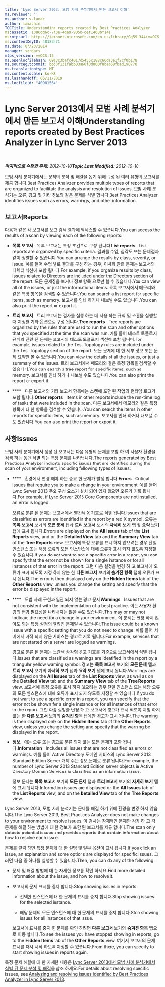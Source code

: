 ```yaml
---
title: 'Lync Server 2013: 모범 사례 분석기에서 만든 보고서 이해'
ms.reviewer: ''
ms.author: v-lanac
author: lanachin
TOCTitle: Understanding reports created by Best Practices Analyzer
ms:assetid: 1386dd6c-7f3e-4da9-905b-cef1468bf14a
ms:mtpsurl: https://technet.microsoft.com/en-us/library/Gg591344(v=OCS.15)
ms:contentKeyID: 48183471
ms.date: 07/23/2014
manager: serdars
mtps_version: v=OCS.15
ms.openlocfilehash: 0903c3bafc4017d5455c188c66de3e1f2cf0b178
ms.sourcegitcommit: bb53f131fabb03a66f0d000f8ba668fbad190778
ms.translationtype: MT
ms.contentlocale: ko-KR
ms.lasthandoff: 05/11/2019
ms.locfileid: "40981564"
---
```

<div data-xmlns="http://www.w3.org/1999/xhtml">

<div class="topic" data-xmlns="http://www.w3.org/1999/xhtml" data-msxsl="urn:schemas-microsoft-com:xslt" data-cs="http://msdn.microsoft.com/en-us/">

<div data-asp="http://msdn2.microsoft.com/asp">

# <a name="understanding-reports-created-by-best-practices-analyzer-in-lync-server-2013"></a><span data-ttu-id="46e16-102">Lync Server 2013에서 모범 사례 분석기에서 만든 보고서 이해</span><span class="sxs-lookup"><span data-stu-id="46e16-102">Understanding reports created by Best Practices Analyzer in Lync Server 2013</span></span>

</div>

<div id="mainSection">

<div id="mainBody">

<span> </span>

<span data-ttu-id="46e16-103">_**마지막으로 수정한 주제:** 2012-10-10_</span><span class="sxs-lookup"><span data-stu-id="46e16-103">_**Topic Last Modified:** 2012-10-10_</span></span>

<span data-ttu-id="46e16-104">모범 사례 분석기에서는 문제의 분석 및 해결을 돕기 위해 구성 된 여러 유형의 보고서를 제공 합니다.</span><span class="sxs-lookup"><span data-stu-id="46e16-104">Best Practices Analyzer provides multiple types of reports that are organized to facilitate the analysis and resolution of issues.</span></span> <span data-ttu-id="46e16-105">모범 사례 분석기는 오류, 경고 및 기타 정보와 같은 문제를 식별 합니다.</span><span class="sxs-lookup"><span data-stu-id="46e16-105">Best Practices Analyzer identifies issues such as errors, warnings, and other information.</span></span>

<div>

## <a name="reports"></a><span data-ttu-id="46e16-106">보고서</span><span class="sxs-lookup"><span data-stu-id="46e16-106">Reports</span></span>

<span data-ttu-id="46e16-107">다음과 같은 각 보고서를 보고 검색 결과에 액세스할 수 있습니다.</span><span class="sxs-lookup"><span data-stu-id="46e16-107">You can access the results of a scan by viewing each of the following reports:</span></span>

  - <span data-ttu-id="46e16-108">**목록 보고서**   목록 보고서는 특정 조건으로 구성 됩니다.</span><span class="sxs-lookup"><span data-stu-id="46e16-108">**List reports**   List reports are organized by specific criteria.</span></span> <span data-ttu-id="46e16-109">결과를 수업, 심각도 또는 문제점과 같이 정렬할 수 있습니다.</span><span class="sxs-lookup"><span data-stu-id="46e16-109">You can arrange the results by class, severity, or issue.</span></span> <span data-ttu-id="46e16-110">예를 들어 수업 별로 결과를 구성 하는 경우, 이사회 관련 문제는 보고서의 디렉터 섹션에 포함 됩니다.</span><span class="sxs-lookup"><span data-stu-id="46e16-110">For example, if you organize results by class, issues related to Directors are included under the Directors section of the report.</span></span> <span data-ttu-id="46e16-111">모든 문제점을 보거나 정보 항목 으로만 볼 수 있습니다.</span><span class="sxs-lookup"><span data-stu-id="46e16-111">You can view all of the issues, or just the informational items.</span></span> <span data-ttu-id="46e16-112">목록 보고서에서 메모리와 같은 특정 항목을 검색할 수 있습니다.</span><span class="sxs-lookup"><span data-stu-id="46e16-112">You can search a list report for specific items, such as memory.</span></span> <span data-ttu-id="46e16-113">보고서를 인쇄 하거나 내보낼 수도 있습니다.</span><span class="sxs-lookup"><span data-stu-id="46e16-113">You can also print the report or export it.</span></span>

  - <span data-ttu-id="46e16-114">**트리 보고서**   트리 보고서는 검사를 실행 하는 데 사용 되는 규칙 및 스캔을 실행할 때 지정한 기타 옵션으로 구성 됩니다.</span><span class="sxs-lookup"><span data-stu-id="46e16-114">**Tree reports**   Tree reports are organized by the rules that are used to run the scan and other options that you specified at the time the scan was run.</span></span> <span data-ttu-id="46e16-115">예를 들어 테스트 토폴로지 규칙과 관련 된 문제는 보고서의 테스트 토폴로지 섹션에 포함 됩니다.</span><span class="sxs-lookup"><span data-stu-id="46e16-115">For example, issues related to the Test Topology rules are included under the Test Topology section of the report.</span></span> <span data-ttu-id="46e16-116">모든 문제에 대 한 세부 정보 또는 문제 요약만 볼 수 있습니다.</span><span class="sxs-lookup"><span data-stu-id="46e16-116">You can view the details of all the issues, or just a summary of the issues.</span></span> <span data-ttu-id="46e16-117">트리 보고서에서 메모리와 같은 특정 항목을 검색할 수 있습니다.</span><span class="sxs-lookup"><span data-stu-id="46e16-117">You can search a tree report for specific items, such as memory.</span></span> <span data-ttu-id="46e16-118">보고서를 인쇄 하거나 내보낼 수도 있습니다.</span><span class="sxs-lookup"><span data-stu-id="46e16-118">You can also print the report or export it.</span></span>

  - <span data-ttu-id="46e16-119">\*\*\*\*   다른 보고서의 기타 보고서 항목에는 스캔에 포함 된 작업의 런타임 로그가 포함 됩니다.</span><span class="sxs-lookup"><span data-stu-id="46e16-119">**Other reports**   Items in other reports include the run-time log of tasks that were included in the scan.</span></span> <span data-ttu-id="46e16-120">다른 보고서에서 메모리와 같은 특정 항목에 대 한 항목을 검색할 수 있습니다.</span><span class="sxs-lookup"><span data-stu-id="46e16-120">You can search the items in other reports for specific items, such as memory.</span></span> <span data-ttu-id="46e16-121">보고서를 인쇄 하거나 내보낼 수도 있습니다.</span><span class="sxs-lookup"><span data-stu-id="46e16-121">You can also print the report or export it.</span></span>

</div>

<div>

## <a name="issues"></a><span data-ttu-id="46e16-122">사항</span><span class="sxs-lookup"><span data-stu-id="46e16-122">Issues</span></span>

<span data-ttu-id="46e16-123">모범 사례 분석기에서 생성 된 보고서는 다음 유형의 문제를 포함 하 여 사용자 환경을 검색 하는 동안 식별 되는 특정 문제를 나타냅니다.</span><span class="sxs-lookup"><span data-stu-id="46e16-123">The reports generated by Best Practices Analyzer indicate specific issues that are identified during the scan of your environment, including following types of issues:</span></span>

  - <span data-ttu-id="46e16-124">\*\*\*\*   환경에서 변경 해야 하는 중요 한 문제가 발생 합니다.</span><span class="sxs-lookup"><span data-stu-id="46e16-124">**Errors**   Critical issues that require you to make a change in your environment.</span></span> <span data-ttu-id="46e16-125">예를 들어 Lync Server 2013 주요 구성 요소가 설치 되어 있지 않으면 오류가 기록 됩니다.</span><span class="sxs-lookup"><span data-stu-id="46e16-125">For example, if Lync Server 2013 Core Components are not installed, an error is logged.</span></span>
    
    <span data-ttu-id="46e16-126">오류로 분류 된 문제는 보고서에서 빨간색 X 기호로 식별 됩니다.</span><span class="sxs-lookup"><span data-stu-id="46e16-126">Issues that are classified as errors are identified in the report by a red X symbol.</span></span> <span data-ttu-id="46e16-127">오류는 **목록 보고서** 보기의 **모든 문제** 탭과 **트리 보고서** 보기의 **자세히 보기** 탭 및 **요약 보기** 탭에 표시 됩니다.</span><span class="sxs-lookup"><span data-stu-id="46e16-127">Errors are displayed on the **All Issues** tab of the **List Reports** view, and on the **Detailed View** tab and the **Summary View** tab of the **Tree Reports** view.</span></span> <span data-ttu-id="46e16-128">보고서에 특정 오류를 표시 하지 않으려는 경우 단일 인스턴스 또는 해당 오류의 모든 인스턴스에 대해 오류가 표시 되지 않도록 지정할 수 있습니다.</span><span class="sxs-lookup"><span data-stu-id="46e16-128">If you do not want to see a specific error in a report, you can specify that the error not be shown for a single instance or for all instances of that error in the report.</span></span> <span data-ttu-id="46e16-129">그런 다음 설정을 변경 하 고 보고서에 오류가 표시 되도록 지정 하지 않는 한 **다른 보고서** 보기의 **숨겨진 항목** 탭에 오류가 표시 됩니다.</span><span class="sxs-lookup"><span data-stu-id="46e16-129">The error is then displayed only on the **Hidden Items** tab of the **Other Reports** view, unless you change the setting and specify that the error be displayed in the report.</span></span>

  - <span data-ttu-id="46e16-130">\*\*\*\*   모범 사례 구현과 일관 되지 않는 경고 문제</span><span class="sxs-lookup"><span data-stu-id="46e16-130">**Warnings**   Issues that are not consistent with the implementation of a best practice.</span></span> <span data-ttu-id="46e16-131">이는 사용자 환경의 변경 필요성을 나타내지는 않을 수도 있습니다.</span><span class="sxs-lookup"><span data-stu-id="46e16-131">This may or may not indicate the need for a change in your environment.</span></span> <span data-ttu-id="46e16-132">이 문제는 변경 하지 않아도 되는 특정 설정의 알려진 문제일 수 있습니다.</span><span class="sxs-lookup"><span data-stu-id="46e16-132">The issue could be a known issue with a specific setting that you do not need to change.</span></span> <span data-ttu-id="46e16-133">예를 들어 서버에서 시작 되지 않은 서비스는 경고로 기록 됩니다.</span><span class="sxs-lookup"><span data-stu-id="46e16-133">For example, services that are not started on a server are logged as warnings.</span></span>
    
    <span data-ttu-id="46e16-134">경고로 분류 된 문제는 노란색 삼각형 경고 기호를 기준으로 보고서에서 식별 됩니다.</span><span class="sxs-lookup"><span data-stu-id="46e16-134">Issues that are classified as warnings are identified in the report by a triangular yellow warning symbol.</span></span> <span data-ttu-id="46e16-135">경고는 **목록 보고서** 보기의 **모든 문제** 탭과 **트리 보고서** 보기의 **자세히 보기** 탭과 **요약 보기** 탭에 표시 됩니다.</span><span class="sxs-lookup"><span data-stu-id="46e16-135">Warnings are displayed on the **All Issues** tab of the **List Reports** view, as well as on the **Detailed View** tab and the **Summary View** tab of the **Tree Reports** view.</span></span> <span data-ttu-id="46e16-136">보고서에 특정 오류를 표시 하지 않으려는 경우 단일 인스턴스 또는 해당 오류의 모든 인스턴스에 대해 오류가 표시 되지 않도록 지정할 수 있습니다.</span><span class="sxs-lookup"><span data-stu-id="46e16-136">If you do not want to see a specific error in a report, you can specify that the error not be shown for a single instance or for all instances of that error in the report.</span></span> <span data-ttu-id="46e16-137">그런 다음 설정을 변경 하 고 보고서에 경고가 표시 되도록 지정 하지 않는 한 **다른 보고서** 보기의 **숨겨진 항목** 탭에만 경고가 표시 됩니다.</span><span class="sxs-lookup"><span data-stu-id="46e16-137">The warning is then displayed only on the **Hidden Items** tab of the **Other Reports** view, unless you change the setting and specify that the warning be displayed in the report.</span></span>

  - <span data-ttu-id="46e16-138">**정보**   에는 오류 또는 경고로 분류 되지 않는 모든 문제가 포함 됩니다.</span><span class="sxs-lookup"><span data-stu-id="46e16-138">**Information**   Includes all issues that are not classified as errors or warnings.</span></span> <span data-ttu-id="46e16-139">예를 들어 Active Directory 도메인 서비스의 Lync Server 2013 Standard Edition Server 개체 수는 정보 문제로 분류 됩니다.</span><span class="sxs-lookup"><span data-stu-id="46e16-139">For example, the number of Lync Server 2013 Standard Edition server objects in Active Directory Domain Services is classified as an information issue.</span></span>
    
    <span data-ttu-id="46e16-140">정보 문제는 **목록 보고서** 보기의 **모든 문제** 탭과 **트리 보고서** 보기의 **자세히 보기** 탭에 표시 됩니다.</span><span class="sxs-lookup"><span data-stu-id="46e16-140">Information issues are displayed on the **All Issues** tab of the **List Reports** view, and on the **Detailed View** tab of the **Tree Reports** view.</span></span>

<span data-ttu-id="46e16-141">Lync Server 2013, 모범 사례 분석기는 문제를 해결 하기 위해 환경을 변경 하지 않습니다.</span><span class="sxs-lookup"><span data-stu-id="46e16-141">The Lync Server 2013, Best Practices Analyzer does not make changes to your environment to resolve issues.</span></span> <span data-ttu-id="46e16-142">이 검사는 잠재적인 문제만 감지 하 고 각 문제를 해결 하는 방법에 대 한 정보가 포함 된 보고서를 제공 합니다.</span><span class="sxs-lookup"><span data-stu-id="46e16-142">The scan only detects potential issues and provides reports that contain information about how to resolve each issue.</span></span>

<span data-ttu-id="46e16-143">문제를 클릭 하면 특정 문제에 대 한 설명 및 일부 옵션이 표시 됩니다.</span><span class="sxs-lookup"><span data-stu-id="46e16-143">If you click an issue, an explanation and some options are displayed for specific issues.</span></span> <span data-ttu-id="46e16-144">그러면 다음 중 하나를 실행할 수 있습니다.</span><span class="sxs-lookup"><span data-stu-id="46e16-144">Then, you can do any of the following:</span></span>

  - <span data-ttu-id="46e16-145">문제 및 해결 방법에 대 한 자세한 정보를 확인 하세요.</span><span class="sxs-lookup"><span data-stu-id="46e16-145">Find more detailed information about the issue, and how to resolve it.</span></span>

  - <span data-ttu-id="46e16-146">보고서의 문제 표시를 중지 합니다.</span><span class="sxs-lookup"><span data-stu-id="46e16-146">Stop showing issues in reports:</span></span>
    
      - <span data-ttu-id="46e16-147">선택한 인스턴스에 대 한 문제의 표시를 중지 합니다.</span><span class="sxs-lookup"><span data-stu-id="46e16-147">Stop showing issues for the selected instance.</span></span>
    
      - <span data-ttu-id="46e16-148">해당 문제의 모든 인스턴스에 대 한 문제의 표시를 중지 합니다.</span><span class="sxs-lookup"><span data-stu-id="46e16-148">Stop showing issues for all instances of that issue.</span></span>
    
    <span data-ttu-id="46e16-149">보고서에 표시를 중지 한 문제를 확인 하려면 **다른 보고서** 보기의 **숨겨진 항목** 탭으로 이동 합니다.</span><span class="sxs-lookup"><span data-stu-id="46e16-149">To see the issues you have stopped showing in reports, go to the **Hidden Items** tab of the **Other Reports** view.</span></span> <span data-ttu-id="46e16-150">여기서 보고서의 문제 표시를 다시 시작 하도록 지정할 수 있습니다.</span><span class="sxs-lookup"><span data-stu-id="46e16-150">From there, you can specify to start showing issues in reports again.</span></span>

<span data-ttu-id="46e16-151">특정 문제 해결에 대 한 자세한 내용은 [Lync Server 2013에서 모범 사례 분석기에서 식별 된 문제 분석 및 해결](lync-server-2013-analyzing-and-resolving-issues-identified-by-best-practices-analyzer.md)을 참조 하세요.</span><span class="sxs-lookup"><span data-stu-id="46e16-151">For details about resolving specific issues, see [Analyzing and resolving issues identified by Best Practices Analyzer in Lync Server 2013](lync-server-2013-analyzing-and-resolving-issues-identified-by-best-practices-analyzer.md).</span></span>

</div>

</div>

<span> </span>

</div>

</div>

</div>


